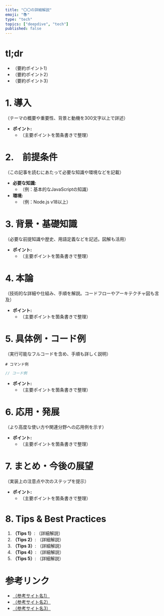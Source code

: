 ```yaml
---
title: "〇〇の詳細解説"
emoji: "📚"
type: "tech"
topics: ["deepdive", "tech"]
published: false
---
```


# tl;dr

- （要約ポイント1）
- （要約ポイント2）
- （要約ポイント3）

# 1. 導入

（テーマの概要や重要性、背景と動機を300文字以上で詳述）

- **ポイント:**
  - （主要ポイントを箇条書きで整理）

# 2.　前提条件

（この記事を読むにあたって必要な知識や環境などを記載）

- **必要な知識:**
  - （例：基本的なJavaScriptの知識）
- **環境:**
  - （例：Node.js v18以上）

# 3. 背景・基礎知識

（必要な前提知識や歴史、用語定義などを記述。図解も活用）

- **ポイント:**
  - （主要ポイントを箇条書きで整理）

# 4. 本論

（技術的な詳細や仕組み、手順を解説。コードフローやアーキテクチャ図も言及）

- **ポイント:**
  - （主要ポイントを箇条書きで整理）

# 5. 具体例・コード例

（実行可能なフルコードを含め、手順も詳しく説明）

```shell
# コマンド例
```

```typescript
// コード例
```

- **ポイント:**
  - （主要ポイントを箇条書きで整理）

# 6. 応用・発展

（より高度な使い方や関連分野への応用例を示す）

- **ポイント:**
  - （主要ポイントを箇条書きで整理）

# 7. まとめ・今後の展望

（実装上の注意点や次のステップを提示）

- **ポイント:**
  - （主要ポイントを箇条書きで整理）

# 8. Tips & Best Practices

1.  **（Tips 1）**: （詳細解説）
2.  **（Tips 2）**: （詳細解説）
3.  **（Tips 3）**: （詳細解説）
4.  **（Tips 4）**: （詳細解説）
5.  **（Tips 5）**: （詳細解説）

# 参考リンク

-   [（参考サイト名1）](（URL1）)
-   [（参考サイト名2）](（URL2）)
-   [（参考サイト名3）](（URL3）)
